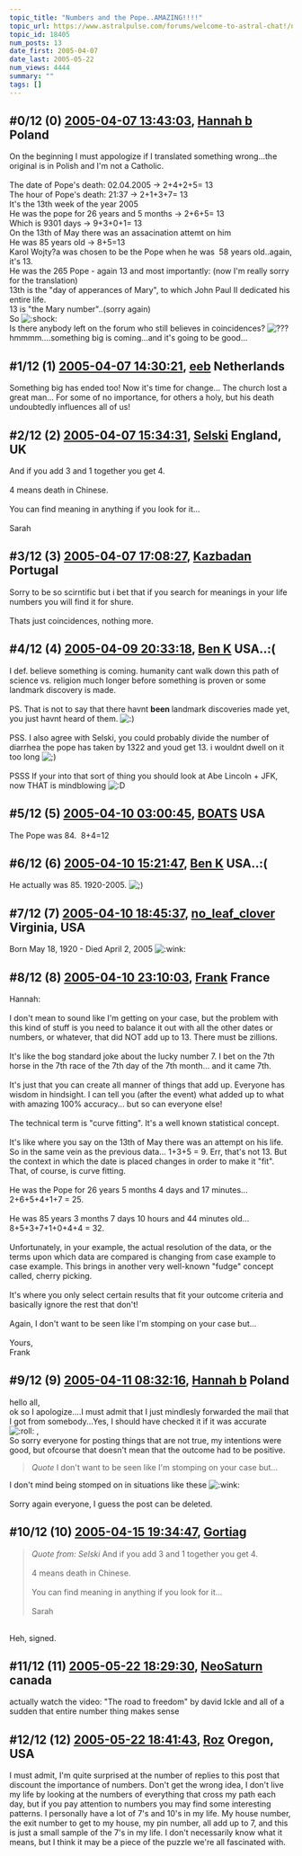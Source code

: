 ```yaml
---
topic_title: "Numbers and the Pope..AMAZING!!!!"
topic_url: https://www.astralpulse.com/forums/welcome-to-astral-chat!/numbers-and-the-pope-amazing%21%21%21%21
topic_id: 18405
num_posts: 13
date_first: 2005-04-07
date_last: 2005-05-22
num_views: 4444
summary: ""
tags: []
---
```


## \#0/12 (0) [2005-04-07 13:43:03](https://www.astralpulse.com/forums/index.php?msg=159329), [Hannah b](https://www.astralpulse.com/forums/profile/?u=4711) Poland ##
<section>
On the beginning I must appologize if I translated something wrong...the original is in Polish and I'm not a Catholic.
<br>
<br>
The date of Pope's death: 02.04.2005 -&gt; 2+4+2+5= 13
<br>
The hour of Pope's death: 21:37 -&gt; 2+1+3+7= 13
<br>
It's the 13th week of the year 2005
<br>
He was the pope for 26 years and 5 months -&gt; 2+6+5= 13
<br>
Which is 9301 days -&gt; 9+3+0+1= 13
<br>
On the 13th of May there was an assacination attemt on him
<br>
He was 85 years old -&gt; 8+5=13
<br>
Karol Wojty?a was chosen to be the Pope when he was  58 years old..again, it's 13.
<br>
He was the 265 Pope - again 13 and most importantly: (now I'm really sorry for the translation)
<br>
13th is the "day of apperances of Mary", to which John Paul II dedicated his entire life.
<br>
13 is "the Mary number"..(sorry again)
<br>
So
<img alt=":shock:" class="smiley" src="https://www.astralpulse.com/forums/Smileys/fugue/shocked.png" title="Shocked"/>
<br>
Is there anybody left on the forum who still believes in coincidences?
<img alt="???" class="smiley" src="https://www.astralpulse.com/forums/Smileys/fugue/huh.png" title="Huh"/>
<br>
hmmmm....something big is coming...and it's going to be good...
</section>

## \#1/12 (1) [2005-04-07 14:30:21](https://www.astralpulse.com/forums/index.php?msg=159331), [eeb](https://www.astralpulse.com/forums/profile/?u=1726) Netherlands ##
<section>
Something big has ended too! Now it's time for change... The church lost a great man... For some of no importance, for others a holy, but his death undoubtedly influences all of us!
</section>

## \#2/12 (2) [2005-04-07 15:34:31](https://www.astralpulse.com/forums/index.php?msg=159336), [Selski](https://www.astralpulse.com/forums/profile/?u=6012) England, UK ##
<section>
And if you add 3 and 1 together you get 4.
<br>
<br>
4 means death in Chinese.
<br>
<br>
You can find meaning in anything if you look for it...
<br>
<br>
Sarah
</section>

## \#3/12 (3) [2005-04-07 17:08:27](https://www.astralpulse.com/forums/index.php?msg=159354), [Kazbadan](https://www.astralpulse.com/forums/profile/?u=2956) Portugal ##
<section>
Sorry to be so scirntific but i bet that if you search for meanings in your life numbers you will find it for shure.
<br>
<br>
Thats just coincidences, nothing more.
</section>

## \#4/12 (4) [2005-04-09 20:33:18](https://www.astralpulse.com/forums/index.php?msg=159609), [Ben K](https://www.astralpulse.com/forums/profile/?u=8796) USA..:( ##
<section>
I def. believe something is coming. humanity cant walk down this path of science vs. religion much longer before something is proven or some landmark discovery is made.
<br>
<br>
PS. That is not to say that there havnt
<b>
 been
</b>
landmark discoveries made yet, you just havnt heard of them.
<img alt=":)" class="smiley" src="https://www.astralpulse.com/forums/Smileys/fugue/smiley.png" title="Smiley"/>
<br>
<br>
PSS. I also agree with Selski, you could probably divide the number of diarrhea the pope has taken by 1322 and youd get 13. i wouldnt dwell on it too long
<img alt=";)" class="smiley" src="https://www.astralpulse.com/forums/Smileys/fugue/wink.png" title="Wink"/>
<br>
<br>
PSSS If your into that sort of thing you should look at Abe Lincoln + JFK, now THAT is mindblowing
<img alt=":D" class="smiley" src="https://www.astralpulse.com/forums/Smileys/fugue/cheesy.png" title="Cheesy"/>
</section>

## \#5/12 (5) [2005-04-10 03:00:45](https://www.astralpulse.com/forums/index.php?msg=159633), [BOATS](https://www.astralpulse.com/forums/profile/?u=4755) USA ##
<section>
The Pope was 84.  8+4=12
</section>

## \#6/12 (6) [2005-04-10 15:21:47](https://www.astralpulse.com/forums/index.php?msg=159697), [Ben K](https://www.astralpulse.com/forums/profile/?u=8796) USA..:( ##
<section>
He actually was 85. 1920-2005.
<img alt=";)" class="smiley" src="https://www.astralpulse.com/forums/Smileys/fugue/wink.png" title="Wink"/>
</section>

## \#7/12 (7) [2005-04-10 18:45:37](https://www.astralpulse.com/forums/index.php?msg=159729), [no_leaf_clover](https://www.astralpulse.com/forums/profile/?u=1764) Virginia, USA ##
<section>
Born May 18, 1920 - Died April 2, 2005
<img alt=":wink:" class="smiley" src="https://www.astralpulse.com/forums/Smileys/fugue/wink.png" title="Wink"/>
</section>

## \#8/12 (8) [2005-04-10 23:10:03](https://www.astralpulse.com/forums/index.php?msg=159778), [Frank](https://www.astralpulse.com/forums/profile/?u=359) France ##
<section>
Hannah:
<br>
<br>
I don't mean to sound like I'm getting on your case, but the problem with this kind of stuff is you need to balance it out with all the other dates or numbers, or whatever, that did NOT add up to 13. There must be zillions.
<br>
<br>
It's like the bog standard joke about the lucky number 7. I bet on the 7th horse in the 7th race of the 7th day of the 7th month... and it came 7th.
<br>
<br>
It's just that you can create all manner of things that add up. Everyone has wisdom in hindsight. I can tell you (after the event) what added up to what with amazing 100% accuracy... but so can everyone else!
<br>
<br>
The technical term is "curve fitting". It's a well known statistical concept.
<br>
<br>
It's like where you say on the 13th of May there was an attempt on his life. So in the same vein as the previous data... 1+3+5 = 9. Err, that's not 13. But the context in which the date is placed changes in order to make it "fit". That, of course, is curve fitting.
<br>
<br>
He was the Pope for 26 years 5 months 4 days and 17 minutes... 2+6+5+4+1+7 = 25.
<br>
<br>
He was 85 years 3 months 7 days 10 hours and 44 minutes old... 8+5+3+7+1+0+4+4 = 32.
<br>
<br>
Unfortunately, in your example, the actual resolution of the data, or the terms upon which data are compared is changing from case example to case example. This brings in another very well-known "fudge" concept called, cherry picking.
<br>
<br>
It's where you only select certain results that fit your outcome criteria and basically ignore the rest that don't!
<br>
<br>
Again, I don't want to be seen like I'm stomping on your case but...
<br>
<br>
Yours,
<br>
Frank
</section>

## \#9/12 (9) [2005-04-11 08:32:16](https://www.astralpulse.com/forums/index.php?msg=159820), [Hannah b](https://www.astralpulse.com/forums/profile/?u=4711) Poland ##
<section>
hello all,
<br>
ok so I apologize....I must admit that I just mindlesly forwarded the mail that I got from somebody...Yes, I should have checked it if it was accurate
<img alt=":roll:" class="smiley" src="https://www.astralpulse.com/forums/Smileys/fugue/rolleyes.png" title="Roll Eyes"/>
,
<br>
So sorry everyone for posting things that are not true, my intentions were good, but ofcourse that doesn't mean that the outcome had to be positive.
<br>
<blockquote class="bbc_standard_quote">
 <cite>
  Quote
 </cite>
 I don't want to be seen like I'm stomping on your case but...
 <br>
</blockquote>
I don't mind being stomped on in situations like these
<img alt=":wink:" class="smiley" src="https://www.astralpulse.com/forums/Smileys/fugue/wink.png" title="Wink"/>
<br>
<br>
Sorry again everyone, I guess the post can be deleted.
</section>

## \#10/12 (10) [2005-04-15 19:34:47](https://www.astralpulse.com/forums/index.php?msg=160485), [Gortiag](https://www.astralpulse.com/forums/profile/?u=8854)  ##
<section>
<blockquote class="bbc_standard_quote">
 <cite>
  Quote from: Selski
 </cite>
 And if you add 3 and 1 together you get 4.
 <br>
 <br>
 4 means death in Chinese.
 <br>
 <br>
 You can find meaning in anything if you look for it...
 <br>
 <br>
 Sarah
</blockquote>
<br>
Heh, signed.
</section>

## \#11/12 (11) [2005-05-22 18:29:30](https://www.astralpulse.com/forums/index.php?msg=163813), [NeoSaturn](https://www.astralpulse.com/forums/profile/?u=8341) canada ##
<section>
actually watch the video: "The road to freedom" by david Ickle and all of a sudden that entire number thing makes sense
</section>

## \#12/12 (12) [2005-05-22 18:41:43](https://www.astralpulse.com/forums/index.php?msg=163816), [Roz](https://www.astralpulse.com/forums/profile/?u=9089) Oregon, USA ##
<section>
I must admit, I'm quite surprised at the number of replies to this post that discount the importance of numbers. Don't get the wrong idea, I don't live my life by looking at the numbers of everything that cross my path each day, but if you pay attention to numbers you may find some interesting patterns. I personally have a lot of 7's and 10's in my life. My house number, the exit number to get to my house, my pin number, all add up to 7, and this is just a small sample of the 7's in my life. I don't necessarily know what it means, but I think it may be a piece of the puzzle we're all fascinated with.
</section>